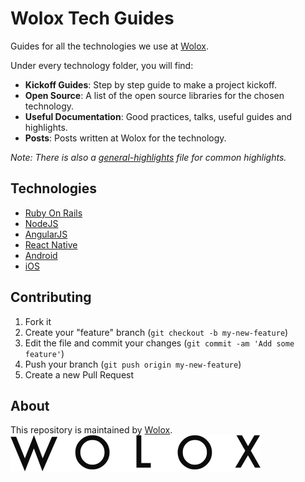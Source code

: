 # Wolox Tech Guides

Guides for all the technologies we use at [Wolox](http://wolox.com.ar).

Under every technology folder, you will find:

- **Kickoff Guides**: Step by step guide to make a project kickoff.
- **Open Source**: A list of the open source libraries for the chosen technology.
- **Useful Documentation**: Good practices, talks, useful guides and highlights.
- **Posts**: Posts written at Wolox for the technology.

*Note: There is also a [general-highlights](general-highlights.md) file for common highlights.*

## Technologies

- [Ruby On Rails](./RubyOnRails/README.md)
- [NodeJS](./NodeJS/README.md)
- [AngularJS](./Frontend/README.md)
- [React Native](./ReactNative/README.md)
- [Android](./Android/README.md)
- [iOS](./iOS/README.md)

## Contributing

1. Fork it
2. Create your "feature" branch (`git checkout -b my-new-feature`)
3. Edit the file and commit your changes (`git commit -am 'Add some feature'`)
7. Push your branch (`git push origin my-new-feature`)
8. Create a new Pull Request

## About

This repository is maintained by [Wolox](http://www.wolox.com.ar).
![Wolox](https://raw.githubusercontent.com/Wolox/press-kit/master/logos/logo_banner.png)
